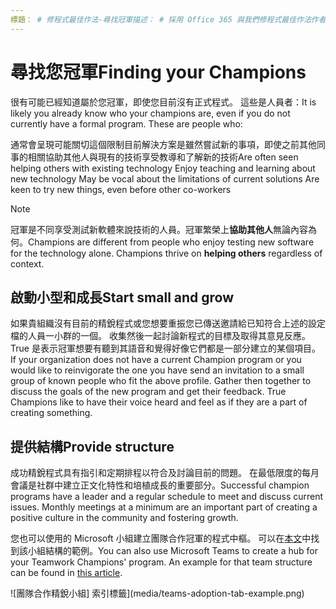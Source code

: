 ```yaml
---
標題： # 修程式最佳作法-尋找冠軍描述： # 採用 Office 365 與我們修程式最佳作法作者: {github 識別碼} # karuanag ms.author: {毫秒別名} # karuanag ms.date: {@date}          # 02/01/2019 ms.topic： 快速入門 # 用法
---
```


# <a name="finding-your-champions"></a><span data-ttu-id="ea070-102">尋找您冠軍</span><span class="sxs-lookup"><span data-stu-id="ea070-102">Finding your Champions</span></span> 

<span data-ttu-id="ea070-p101">很有可能已經知道屬於您冠軍，即使您目前沒有正式程式。 這些是人員者：</span><span class="sxs-lookup"><span data-stu-id="ea070-p101">It is likely you already know who your champions are, even if you do not currently have a formal program.  These are people who:</span></span>

<span data-ttu-id="ea070-105">通常會呈現可能關切這個限制目前解決方案是雖然嘗試新的事項，即使之前其他同事的相關協助其他人與現有的技術享受教導和了解新的技術</span><span class="sxs-lookup"><span data-stu-id="ea070-105">Are often seen helping others with existing technology Enjoy teaching and learning about new technology May be vocal about the limitations of current solutions Are keen to try new things, even before other co-workers</span></span>

> [!NOTE]
> <span data-ttu-id="ea070-p102">冠軍是不同享受測試新軟體來說技術的人員。冠軍繁榮上**協助其他人**無論內容為何。</span><span class="sxs-lookup"><span data-stu-id="ea070-p102">Champions are different from people who enjoy testing new software for the technology alone. Champions thrive on **helping others** regardless of context.</span></span> 

## <a name="start-small-and-grow"></a><span data-ttu-id="ea070-108">啟動小型和成長</span><span class="sxs-lookup"><span data-stu-id="ea070-108">Start small and grow</span></span>

<span data-ttu-id="ea070-p103">如果貴組織沒有目前的精銳程式或您想要重振您已傳送邀請給已知符合上述的設定檔的人員一小群的一個。 收集然後一起討論新程式的目標及取得其意見反應。True 是表示冠軍想要有聽到其語音和覺得好像它們都是一部分建立的某個項目。</span><span class="sxs-lookup"><span data-stu-id="ea070-p103">If your organization does not have a current Champion program or you would like to reinvigorate the one you have send an invitation to a small group of known people who fit the above profile.  Gather then together to discuss the goals of the new program and get their feedback. True Champions like to have their voice heard and feel as if they are a part of creating something.</span></span>  

## <a name="provide-structure"></a><span data-ttu-id="ea070-112">提供結構</span><span class="sxs-lookup"><span data-stu-id="ea070-112">Provide structure</span></span>

<span data-ttu-id="ea070-p104">成功精銳程式具有指引和定期排程以符合及討論目前的問題。 在最低限度的每月會議是社群中建立正文化特性和培植成長的重要部分。</span><span class="sxs-lookup"><span data-stu-id="ea070-p104">Successful champion programs have a leader and a regular schedule to meet and discuss current issues.  Monthly meetings at a minimum are an important part of creating a positive culture in the community and fostering growth.</span></span>  

<span data-ttu-id="ea070-p105">您也可以使用的 Microsoft 小組建立團隊合作冠軍的程式中樞。 可以在[本文](https://docs.microsoft.com/en-us/MicrosoftTeams/teams-adoption-your-first-teams)中找到該小組結構的範例。</span><span class="sxs-lookup"><span data-stu-id="ea070-p105">You can also use Microsoft Teams to create a hub for your Teamwork Champions' program.  An example for that team structure can be found in [this article](https://docs.microsoft.com/en-us/MicrosoftTeams/teams-adoption-your-first-teams).</span></span>

![團隊合作精銳小組] 索引標籤](media/teams-adoption-tab-example.png)
